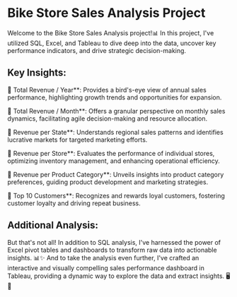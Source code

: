 
# Bike Store Sales Analysis Project

Welcome to the Bike Store Sales Analysis project!📊 In this project, I've utilized SQL, Excel, and Tableau to dive deep into the data, uncover key performance indicators, and drive strategic decision-making.

## Key Insights:

🔹 Total Revenue / Year**: Provides a bird's-eye view of annual sales performance, highlighting growth trends and opportunities for expansion. 

🔹 Total Revenue / Month**: Offers a granular perspective on monthly sales dynamics, facilitating agile decision-making and resource allocation. 

🔹 Revenue per State**: Understands regional sales patterns and identifies lucrative markets for targeted marketing efforts.

🔹 Revenue per Store**: Evaluates the performance of individual stores, optimizing inventory management, and enhancing operational efficiency.

🔹 Revenue per Product Category**: Unveils insights into product category preferences, guiding product development and marketing strategies. 

🔹 Top 10 Customers**: Recognizes and rewards loyal customers, fostering customer loyalty and driving repeat business. 

## Additional Analysis:

But that's not all! In addition to SQL analysis, I've harnessed the power of Excel pivot tables and dashboards to transform raw data into actionable insights. 📊✨ And to take the analysis even further, I've crafted an interactive and visually compelling sales performance dashboard in Tableau, providing a dynamic way to explore the data and extract insights. 🖥️💬


